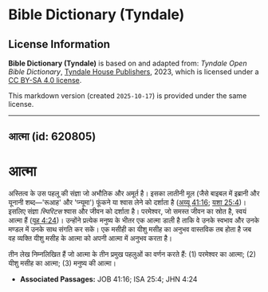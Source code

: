 # Bible Dictionary (Tyndale)

## License Information

**Bible Dictionary (Tyndale)** is based on and adapted from: _Tyndale Open Bible Dictionary_, [Tyndale House Publishers](https://tyndaleopenresources.com/), 2023, which is licensed under a [CC BY-SA 4.0 license](https://creativecommons.org/licenses/by-sa/4.0/legalcode.en).

This markdown version (created `2025-10-17`) is provided under the same license.



--------------------------------

## आत्मा (id: 620805)

आत्मा
=====

अस्तित्व के उस पहलू की संज्ञा जो अभौतिक और अमूर्त है। इसका लातीनी मूल (जैसे बाइबल में इब्रानी और यूनानी शब्द—'रूआह' और 'प्न्यूमा') फूंकने या श्वास लेने को दर्शाता है ([अय्यू 41:16](https://ref.ly/Job41:16); [यशा 25:4](https://ref.ly/Isa25:4))। इसलिए संज्ञा *स्पिरिटस* श्वास और जीवन को दर्शाता है। परमेश्वर, जो समस्त जीवन का स्रोत है, स्वयं आत्मा हैं ([यूह 4:24](https://ref.ly/John4:24))। उन्होंने प्रत्येक मनुष्य के भीतर एक आत्मा डाली है ताकि वे उनके स्वभाव और उनके मण्डल में उनके साथ संगति कर सकें। एक मसीही का यीशु मसीह का अनुभव वास्तविक तब होता है जब वह व्यक्ति यीशु मसीह के आत्मा को अपनी आत्मा में अनुभव करता है।

तीन लेख निम्नलिखित हैं जो आत्मा के तीन प्रमुख पहलुओं का वर्णन करते हैं: (1\) परमेश्वर का आत्मा; (2\) यीशु मसीह का आत्मा; (3\) मनुष्य की आत्मा।

* **Associated Passages:** JOB 41:16; ISA 25:4; JHN 4:24

